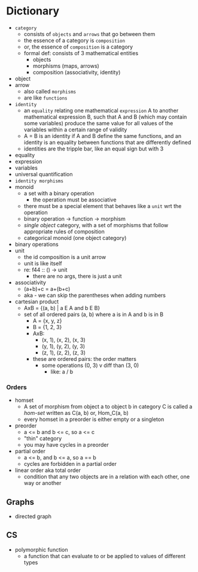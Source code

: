 # Dictionary

- `category`
  - consists of `objects` and `arrows` that go between them
  - the essence of a category is `composition`
  - or, the essence of `composition` is a category
  - formal def: consists of 3 mathematical entities
    - objects
    - morphisms (maps, arrows)
    - composition (associativity, identity)
- object
- arrow
  - also called `morphisms`
  - are like `functions`
- `identity`
  - an `equality` relating one mathematical `expression` A to another mathematical expression B, such that A and B (which may contain some variables) produce the same value for all values of the variables within a certain range of validity
  - A = B is an identity if A and B define the same functions, and an identity is an equality between functions that are differently defined
  - identities are the tripple bar, like an equal sign but with 3
- equality
- expression
- variables
- universal quantification
- `identity morphisms`
- monoid
  - a set with a binary operation
    - the operation must be associative
  - there must be a special element that behaves like a `unit` wrt the operation
  - binary operation -> function -> morphism
  - *single object* category, with a set of morphisms that follow appropriate rules of composition
  - categorical monoid (one object category)
- binary operations
- unit
  - the id composition is a unit arrow
  - unit is like itself
  - re: f44 :: () -> unit
    - there are no args, there is just a unit
- associativity
  - (a+b)+c = a+(b+c)
  - aka - we can skip the parentheses when adding numbers
- cartesian product
  - AxB = {(a, b) | a E A and b E B}
  - set of all ordered pairs (a, b) where a is in A and b is in B
    - A = {x, y, z}
    - B = {1, 2, 3}
    - AxB:
      - (x, 1), (x, 2), (x, 3)
      - (y, 1), (y, 2), (y, 3)
      - (z, 1), (z, 2), (z, 3)
    - these are ordered pairs: the order matters
      - some operations (0, 3) v diff than (3, 0)
        - like: a / b

### Orders

- homset
  - A set of morphism from object a to object b in category C is called a *hom-set* written as C(a, b) or, Hom_C(a, b)
  - every homset in a preorder is either empty or a singleton
- preorder
  - a <= b and b <= c, so a <= c
  - "thin" category
  - you may have cycles in a preorder
- partial order
  - a <= b, and b <= a, so a == b
  - cycles are forbidden in a partial order
- linear order aka total order
  - condition that any two objects are in a relation with each other, one way or another

## Graphs

- directed graph

## CS

- polymorphic function
  - a function that can evaluate to or be applied to values of different types
